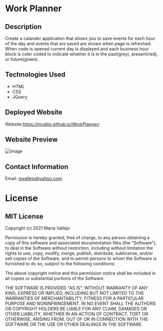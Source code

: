 # Work Planner
## Description 
Create a calander application that allows you to save events for each hour of the day and events that are saved are shown when page is refreshed. When code is opened current day is displayed and each business hour block is coler coded to indicate whether it is in the past(grey), present(red), or future(green). 
## Technologies Used
- HTML
- CSS
- JQuery
## Deployed Website
Website:https://mvalljo.github.io/WorkPlanner/
## Website Preview
![image](https://user-images.githubusercontent.com/86633258/131024687-a481a81d-9708-42d6-bc8c-0620a73559b0.png)
## Contact Information
Email: mvallejo@yahoo.com.
# License
## MIT License

Copyright (c) 2021 Maria Vallejo

Permission is hereby granted, free of charge, to any person obtaining a copy
of this software and associated documentation files (the "Software"), to deal
in the Software without restriction, including without limitation the rights
to use, copy, modify, merge, publish, distribute, sublicense, and/or sell
copies of the Software, and to permit persons to whom the Software is
furnished to do so, subject to the following conditions:

The above copyright notice and this permission notice shall be included in all
copies or substantial portions of the Software.

THE SOFTWARE IS PROVIDED "AS IS", WITHOUT WARRANTY OF ANY KIND, EXPRESS OR
IMPLIED, INCLUDING BUT NOT LIMITED TO THE WARRANTIES OF MERCHANTABILITY,
FITNESS FOR A PARTICULAR PURPOSE AND NONINFRINGEMENT. IN NO EVENT SHALL THE
AUTHORS OR COPYRIGHT HOLDERS BE LIABLE FOR ANY CLAIM, DAMAGES OR OTHER
LIABILITY, WHETHER IN AN ACTION OF CONTRACT, TORT OR OTHERWISE, ARISING FROM,
OUT OF OR IN CONNECTION WITH THE SOFTWARE OR THE USE OR OTHER DEALINGS IN THE
SOFTWARE.

